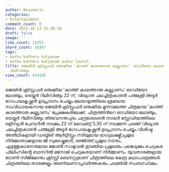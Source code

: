 ```yaml
---
author: Beaumaris
categories:
- Entertainment
comment_count: 0
date: 2023-10-13 15:40:10
draft: false
image: ''
like_count: 13253
share_count: 10367
tags:
- kathu kathoru kalyanam
- kathu kathoru kalyanam audio launch
title: ജെയിന്‍ ക്രിസ്റ്റഫര്‍ ഒരുക്കിയ 'കാത്ത് കാത്തൊരു കല്ല്യാണം' ഓഡിയോ ലോഞ്ചും, ട്രെയ്ലര്‍
  റിലീസിങ്ങും
view_count: 434145
---
```


ജെയിന്‍ ക്രിസ്റ്റഫര്‍ ഒരുക്കിയ 'കാത്ത് കാത്തൊരു കല്ല്യാണം' ഓഡിയോ ലോഞ്ചും, ട്രെയ്ലര്‍ റിലീസിങ്ങും 22 ന്, വിഖ്യാത ചലച്ചിത്രകാരന്‍ പത്മശ്രീ അടൂര്‍ ഗോപാലകൃഷ്ണന്‍ ഉദ്ഘാടനം ചെയ്യും.മലയാളത്തിലെ ശ്രദ്ധേയ സംവിധായകനായ ജെയിന്‍ ക്രിസ്റ്റഫര്‍ ഒരുക്കിയ മൂന്നാമത്തെ ചിത്രമായ 'കാത്ത് കാത്തൊരു കല്ല്യാണം' പ്രേക്ഷകരിലേക്ക്. ചിത്രത്തിന്‍റെ ഓഡിയോ ലോഞ്ചും, ട്രെയ്ലര്‍ റിലീസിങ്ങും തിരുവനന്തപുരം ചന്ദ്രശേഖരൻ നായര്‍ സ്റ്റേഡിയത്തിലെ ഒളിമ്പ്യന്‍ ചേമ്പറിൽ നടക്കും.22 ന് വൈകിട്ട് 5.30 ന് നടക്കുന്ന ചടങ്ങ് വിഖ്യാത ചലച്ചിത്രകാരന്‍ പത്മശ്രീ അടൂര്‍ ഗോപാലകൃഷ്ണന്‍ ഉദ്ഘാടനം ചെയ്യും.വിശിഷ്ട അതിഥികളായി ഡബ്ബിങ് ആര്‍ട്ടിസ്റ്റും നടിയുമായ ഭാഗ്യലക്ഷ്മി,പ്രമുഖ നിര്‍മ്മാതാക്കളായ ജി സുരേഷ്കുമാര്‍, രഞ്ജിത്ത്,പ്രമുഖ നടനും, എഴുത്തുകാരനനുമായ ജോൺ സാമുവൽ തുടങ്ങിയ പ്രമുഖരും പങ്കെടുക്കും.ചെറുകര ഫിലിംസിൻ്റെ ബാനറിൽ മനോജ് ചെറുകരയാണ് നിർമ്മാണം. യുവതാരങ്ങളായ ടോണി സിജിമോനും ക്രിസ്റ്റി ബെനറ്റുമാണ് ചിത്രത്തിലെ കേന്ദ്ര കഥാപാത്രങ്ങള്‍. ചിത്രത്തിലെ താരങ്ങളും അണിയണറപ്രവര്‍ത്തകരും ചടങ്ങില്‍ സംബന്ധിക്കും.
